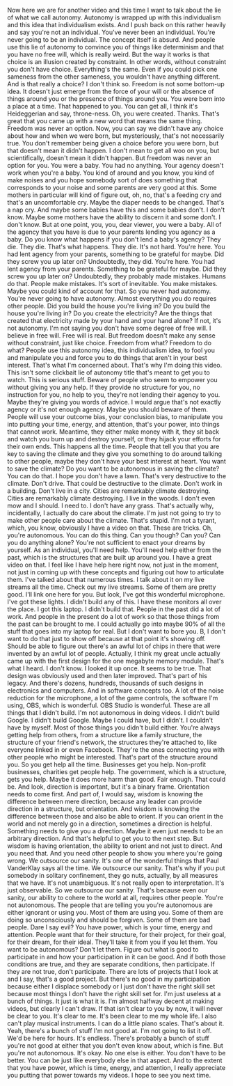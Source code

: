  Now here we are for another video and this time I want to talk about the lie of what we call autonomy. Autonomy is wrapped up with this individualism and this idea that individualism exists. And I push back on this rather heavily and say you're not an individual. You've never been an individual. You're never going to be an individual. The concept itself is absurd. And people use this lie of autonomy to convince you of things like determinism and that you have no free will, which is really weird. But the way it works is that choice is an illusion created by constraint. In other words, without constraint you don't have choice. Everything's the same. Even if you could pick one sameness from the other sameness, you wouldn't have anything different. And is that really a choice? I don't think so. Freedom is not some bottom-up idea. It doesn't just emerge from the force of your will or the absence of things around you or the presence of things around you. You were born into a place at a time. That happened to you. You can get all, I think it's Heideggerian and say, throne-ness. Oh, you were created. Thanks. That's great that you came up with a new word that means the same thing. Freedom was never an option. Now, you can say we didn't have any choice about how and when we were born, but mysteriously, that's not necessarily true. You don't remember being given a choice before you were born, but that doesn't mean it didn't happen. I don't mean to get all woo on you, but scientifically, doesn't mean it didn't happen. But freedom was never an option for you. You were a baby. You had no anything. Your agency doesn't work when you're a baby. You kind of around and you know, you kind of make noises and you hope somebody sort of does something that corresponds to your noise and some parents are very good at this. Some mothers in particular will kind of figure out, oh, no, that's a feeding cry and that's an uncomfortable cry. Maybe the diaper needs to be changed. That's a nap cry. And maybe some babies have this and some babies don't. I don't know. Maybe some mothers have the ability to discern it and some don't. I don't know. But at one point, you, you, dear viewer, you were a baby. All of the agency that you have is due to your parents lending you agency as a baby. Do you know what happens if you don't lend a baby's agency? They die. They die. That's what happens. They die. It's not hard. You're here. You had lent agency from your parents, something to be grateful for maybe. Did they screw you up later on? Undoubtedly, they did. You're here. You had lent agency from your parents. Something to be grateful for maybe. Did they screw you up later on? Undoubtedly, they probably made mistakes. Humans do that. People make mistakes. It's sort of inevitable. You make mistakes. Maybe you could kind of account for that. So you never had autonomy. You're never going to have autonomy. Almost everything you do requires other people. Did you build the house you're living in? Do you build the house you're living in? Do you create the electricity? Are the things that created that electricity made by your hand and your hand alone? If not, it's not autonomy. I'm not saying you don't have some degree of free will. I believe in free will. Free will is real. But freedom doesn't make any sense without constraint, just like choice. Freedom from what? Freedom to do what? People use this autonomy idea, this individualism idea, to fool you and manipulate you and force you to do things that aren't in your best interest. That's what I'm concerned about. That's why I'm doing this video. This isn't some clickbait lie of autonomy title that's meant to get you to watch. This is serious stuff. Beware of people who seem to empower you without giving you any help. If they provide no structure for you, no instruction for you, no help to you, they're not lending their agency to you. Maybe they're giving you words of advice. I would argue that's not exactly agency or it's not enough agency. Maybe you should beware of them. People will use your outcome bias, your conclusion bias, to manipulate you into putting your time, energy, and attention, that's your power, into things that cannot work. Meantime, they either make money with it, they sit back and watch you burn up and destroy yourself, or they hijack your efforts for their own ends. This happens all the time. People that tell you that you are key to saving the climate and they give you something to do around talking to other people, maybe they don't have your best interest at heart. You want to save the climate? Do you want to be autonomous in saving the climate? You can do that. I hope you don't have a lawn. That's very destructive to the climate. Don't drive. That could be destructive to the climate. Don't work in a building. Don't live in a city. Cities are remarkably climate destroying. Cities are remarkably climate destroying. I live in the woods. I don't even mow and I should. I need to. I don't have any grass. That's actually why, incidentally, I actually do care about the climate. I'm just not going to try to make other people care about the climate. That's stupid. I'm not a tyrant, which, you know, obviously I have a video on that. These are tricks. Oh, you're autonomous. You can do this thing. Can you though? Can you? Can you do anything alone? You're not sufficient to enact your dreams by yourself. As an individual, you'll need help. You'll need help either from the past, which is the structures that are built up around you. I have a great video on that. I feel like I have help here right now, not just in the moment, not just in coming up with these concepts and figuring out how to articulate them. I've talked about that numerous times. I talk about it on my live streams all the time. Check out my live streams. Some of them are pretty good. I'll link one here for you. But look, I've got this wonderful microphone. I've got these lights. I didn't build any of this. I have these monitors all over the place. I got this laptop. I didn't build that. People in the past did a lot of work. And people in the present do a lot of work so that those things from the past can be brought to me. I could actually go into maybe 90% of all the stuff that goes into my laptop for real. But I don't want to bore you. B, I don't want to do that just to show off because at that point it's showing off. Should be able to figure out there's an awful lot of chips in there that were invented by an awful lot of people. Actually, I think my great uncle actually came up with the first design for the one megabyte memory module. That's what I heard. I don't know. I looked it up once. It seems to be true. That design was obviously used and then later improved. That's part of his legacy. And there's dozens, hundreds, thousands of such designs in electronics and computers. And in software concepts too. A lot of the noise reduction for the microphone, a lot of the game controls, the software I'm using, OBS, which is wonderful. OBS Studio is wonderful. These are all things that I didn't build. I'm not autonomous in doing videos. I didn't build Google. I didn't build Google. Maybe I could have, but I didn't. I couldn't have by myself. Most of those things you didn't build either. You're always getting help from others, from a structure like a family structure, the structure of your friend's network, the structures they're attached to, like everyone linked in or even Facebook. They're the ones connecting you with other people who might be interested. That's part of the structure around you. So you get help all the time. Businesses get you help. Non-profit businesses, charities get people help. The government, which is a structure, gets you help. Maybe it does more harm than good. Fair enough. That could be. And look, direction is important, but it's a binary frame. Orientation needs to come first. And part of, I would say, wisdom is knowing the difference between mere direction, because any leader can provide direction in a structure, but orientation. And wisdom is knowing the difference between those and also be able to orient. If you can orient in the world and not merely go in a direction, sometimes a direction is helpful. Something needs to give you a direction. Maybe it even just needs to be an arbitrary direction. And that's helpful to get you to the next step. But wisdom is having orientation, the ability to orient and not just to direct. And you need that. And you need other people to show you where you're going wrong. We outsource our sanity. It's one of the wonderful things that Paul VanderKlay says all the time. We outsource our sanity. That's why if you put somebody in solitary confinement, they go nuts, actually, by all measures that we have. It's not unambiguous. It's not really open to interpretation. It's just observable. So we outsource our sanity. That's because even our sanity, our ability to cohere to the world at all, requires other people. You're not autonomous. The people that are telling you you're autonomous are either ignorant or using you. Most of them are using you. Some of them are doing so unconsciously and should be forgiven. Some of them are bad people. Dare I say evil? You have power, which is your time, energy and attention. People want that for their structure, for their project, for their goal, for their dream, for their ideal. They'll take it from you if you let them. You want to be autonomous? Don't let them. Figure out what is good to participate in and how your participation in it can be good. And if both those conditions are true, and they are separate conditions, then participate. If they are not true, don't participate. There are lots of projects that I look at and I say, that's a good project. But there's no good in my participation because either I displace somebody or I just don't have the right skill set because most things I don't have the right skill set for. I'm just useless at a bunch of things. It just is what it is. I'm almost halfway decent at making videos, but clearly I can't draw. If that isn't clear to you by now, it will never be clear to you. It's clear to me. It's been clear to me my whole life. I also can't play musical instruments. I can do a little piano scales. That's about it. Yeah, there's a bunch of stuff I'm not good at. I'm not going to list it off. We'd be here for hours. It's endless. There's probably a bunch of stuff you're not good at either that you don't even know about, which is fine. But you're not autonomous. It's okay. No one else is either. You don't have to be better. You can be just like everybody else in that aspect. And to the extent that you have power, which is time, energy, and attention, I really appreciate you putting that power towards my videos. I hope to see you next time.